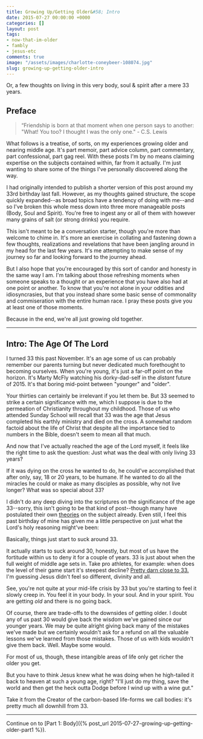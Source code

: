 ```yaml
---
title: Growing Up/Getting Older&#58; Intro
date: 2015-07-27 00:00:00 +0000
categories: []
layout: post
tags:
- now-that-im-older
- fambly
- jesus-etc
comments: true
image: "/assets/images/charlotte-coneybeer-108074.jpg"
slug: growing-up-getting-older-intro
---
```

Or, a few thoughts on living in this very body, soul & spirit after a mere 33 years.

<!-- break -->

## Preface

> “Friendship is born at that moment when one person says to another: "What! You too? I thought I was the only one." - C.S. Lewis

What follows is a treatise, of sorts, on my experiences growing older and nearing middle age. It's part memoir, part advice column, part commentary, part confessional, part gag reel. With these posts I'm by no means claiming expertise on the subjects contained within, far from it actually. I'm just wanting to share some of the things I've personally discovered along the way.

I had originally intended to publish a shorter version of this post around my 33rd birthday last fall. However, as my thoughts gained structure, the scope quickly expanded--as broad topics have a tendency of doing with me--and so I've broken this whole mess down into three more manageable posts (Body, Soul and Spirit). You're free to ingest any or all of them with however many grains of salt (or strong drinks) you require.

This isn't meant to be a conversation starter, though you're more than welcome to chime in. It's more an exercise in collating and fastening down a few thoughts, realizations and revelations that have been jangling around in my head for the last few years. It's me attempting to make sense of my journey so far and looking forward to the journey ahead.

But I also hope that you're encouraged by this sort of candor and honesty in the same way I am. I'm talking about those refreshing moments when someone speaks to a thought or an experience that you have also had at one point or another. To know that you're not alone in your oddities and idiosyncrasies, but that you instead share some basic sense of commonality and commiseration with the entire human race. I pray these posts give you at least one of those moments.

Because in the end, we're all just growing old together.

---

## Intro: The Age Of The Lord

I turned 33 this past November. It's an age some of us can probably remember our parents turning but never dedicated much forethought to becoming ourselves. When you're young, it's just a far-off point on the horizon. It's Marty McFly watching his dorky-dad-self in the _distant_ future of 2015. It's that boring mid-point between "younger" and "older".

Your thirties can certainly be irrelevant if you let them be. But 33 seemed to strike a certain significance with me, which I suppose is due to the permeation of Christianity throughout my childhood. Those of us who attended Sunday School will recall that 33 was the age that Jesus completed his earthly ministry and died on the cross. A somewhat random factoid about the life of Christ that despite all the importance tied to numbers in the Bible, doesn't seem to mean all that much.

And now that I've actually reached the age of the Lord myself, it feels like the right time to ask the question: Just what was the deal with only living 33 years?

If it was dying on the cross he wanted to do, he could've accomplished that after only, say, 18 or 20 years, to be humane. If he wanted to do all the miracles he could or make as many disciples as possible, why not live longer? What was so special about 33?

I didn't do any deep diving into the scriptures on the significance of the age 33--sorry, this isn't going to be that kind of post--though many have postulated their own <a href="https://answers.yahoo.com/question/index?qid=20070406181925AA1nBWX" target="_blank">theories</a> on the subject already. Even still, I feel this past birthday of mine has given me a little perspective on just what the Lord's holy reasoning might've been:

Basically, things just start to suck around 33.

It actually starts to suck around 30, honestly, but most of us have the fortitude within us to deny it for a couple of years. 33 is just about when the full weight of middle age sets in. Take pro athletes, for example: when does the level of their game start it's steepest decline? <a href="http://deadspin.com/report-troy-polamalu-has-revelation-in-church-retires-1696917787" target="_blank">Pretty darn close to 33.</a> I'm guessing Jesus didn't feel so different, divinity and all.

See, you're not quite at your mid-life crisis by 33 but you're starting to feel it slowly creep in. You feel it in your body. In your soul. And in your spirit. You are getting _old_ and there is no going back.

Of course, there are trade-offs to the downsides of getting older. I doubt any of us past 30 would give back the wisdom we've gained since our younger years. We may be quite alright giving back many of the mistakes we've made but we certainly wouldn't ask for a refund on all the valuable lessons we've learned from those mistakes. Those of us with kids wouldn't give them back. Well. Maybe some would.

For most of us, though, these intangible areas of life only get richer the older you get.

But you have to think Jesus knew what he was doing when he high-tailed it back to heaven at such a young age, right? "I'll just do my thing, save the world and then get the heck outta Dodge before I wind up with a wine gut."

Take it from the Creator of the carbon-based life-forms we call bodies: it's pretty much all downhill from 33.

---

Continue on to [Part 1: Body]({% post_url 2015-07-27-growing-up-getting-older-part1 %}).